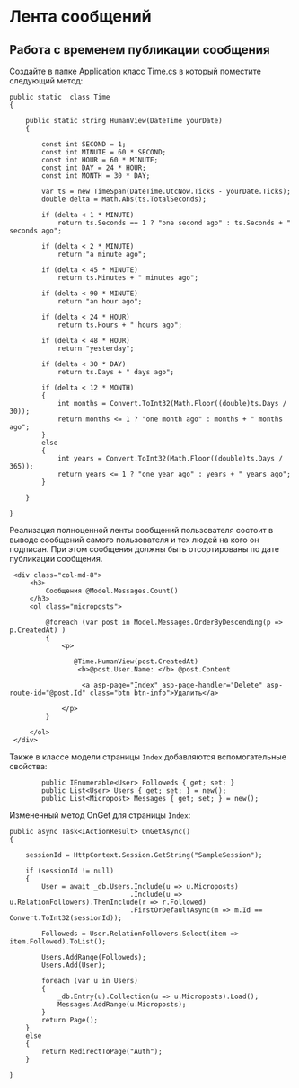 # Лента сообщений

## Работа с временем публикации сообщения

Создайте в папке Application класс Time.cs в который поместите следующий метод:

```Csharp
public static  class Time
{

    public static string HumanView(DateTime yourDate)
    {

        const int SECOND = 1;
        const int MINUTE = 60 * SECOND;
        const int HOUR = 60 * MINUTE;
        const int DAY = 24 * HOUR;
        const int MONTH = 30 * DAY;

        var ts = new TimeSpan(DateTime.UtcNow.Ticks - yourDate.Ticks);
        double delta = Math.Abs(ts.TotalSeconds);

        if (delta < 1 * MINUTE)
            return ts.Seconds == 1 ? "one second ago" : ts.Seconds + " seconds ago";

        if (delta < 2 * MINUTE)
            return "a minute ago";

        if (delta < 45 * MINUTE)
            return ts.Minutes + " minutes ago";

        if (delta < 90 * MINUTE)
            return "an hour ago";

        if (delta < 24 * HOUR)
            return ts.Hours + " hours ago";

        if (delta < 48 * HOUR)
            return "yesterday";

        if (delta < 30 * DAY)
            return ts.Days + " days ago";

        if (delta < 12 * MONTH)
        {
            int months = Convert.ToInt32(Math.Floor((double)ts.Days / 30));
            return months <= 1 ? "one month ago" : months + " months ago";
        }
        else
        {
            int years = Convert.ToInt32(Math.Floor((double)ts.Days / 365));
            return years <= 1 ? "one year ago" : years + " years ago";
        }

    }

}
```

Реализация полноценной ленты сообщений пользователя состоит в выводе сообщений самого пользователя и тех людей на кого он подписан. При этом сообщения должны быть отсортированы по дате публикации сообщения.

```
 <div class="col-md-8">
     <h3>
         Cообщения @Model.Messages.Count()
     </h3>
     <ol class="microposts">

         @foreach (var post in Model.Messages.OrderByDescending(p => p.CreatedAt) )
         {
             <p>
                
                @Time.HumanView(post.CreatedAt)
                 <b>@post.User.Name: </b> @post.Content
                 
                  <a asp-page="Index" asp-page-handler="Delete" asp-route-id="@post.Id" class="btn btn-info">Удалить</a>

             </p>
         }

     </ol>
 </div>
```

Также в классе модели страницы ```Index``` добавляются вспомогательные свойства:

```Csharp
        public IEnumerable<User> Followeds { get; set; }
        public List<User> Users { get; set; } = new();
        public List<Micropost> Messages { get; set; } = new();
```

Измененный метод OnGet для страницы ```Index```:

```Csharp
public async Task<IActionResult> OnGetAsync()
{

    sessionId = HttpContext.Session.GetString("SampleSession");

    if (sessionId != null)
    {
        User = await _db.Users.Include(u => u.Microposts)
                              .Include(u => u.RelationFollowers).ThenInclude(r => r.Followed)
                              .FirstOrDefaultAsync(m => m.Id == Convert.ToInt32(sessionId));

        Followeds = User.RelationFollowers.Select(item => item.Followed).ToList();
        
        Users.AddRange(Followeds);
        Users.Add(User);

        foreach (var u in Users)
        {
            _db.Entry(u).Collection(u => u.Microposts).Load();
            Messages.AddRange(u.Microposts);
        }
        return Page();
    }
    else
    {
        return RedirectToPage("Auth");
    }
    
}
```











